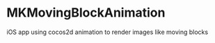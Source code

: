 MKMovingBlockAnimation
======================

iOS app using cocos2d animation to render images like moving blocks